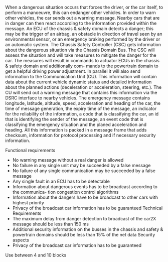 When a dangerous situation occurs that forces the driver, or the car itself, to perform a
manoeuvre, this can endanger other vehicles. In order to warn other vehicles, the car sends
out a warning message. Nearby cars that are in danger can then react according to the
information provided within the message.
An ECU of the chassis & safety domain detects a danger; this may be the trigger of an airbag,
an obstacle in direction of travel seen by an environmental sensor, or an emergency braking
performed by the driver or an automatic system. The Chassis Safety Controller (CSC) gets
information about the dangerous situation via the Chassis Domain Bus. The CSC will assess
the situation and will take measures to mitigate the danger for the car. The measures will
result in commands to actuator ECUs in the chassis & safety domain and additionally com-
mands to the powertrain domain to get a helpful driving power adjustment. In parallel it
will also send information to the Communication Unit (CU). This information will contain
data about the current vehicle dynamic status and detailed information about the planned
actions (deceleration or acceleration, steering, etc.).
The CU will send out a warning message that contains this information via the DSRC interface to nearby vehicles. The emergency message contains longitude, latitude, altitude,
speed, acceleration and heading of the car, the time of message generation, the expiry time
of the message, an indicator for the reliability of the information, a code that is classifying
the car, an id that is identifying the sender of the message, an event code that is classifying
the emergency situation and the planed acceleration and heading. All this information is
packed in a message frame that adds checksum, information for protocol processing and if
necessary security information.

Functional requirements
- No warning message without a real danger is allowed
- No failure in any single unit may be succeeded by a false message
- No failure of any single communication may be succeeded by a false message
- Any single fault in an ECU has to be detectable
- Information about dangerous events has to be broadcast according to the communica-
tion congestion control algorithms
- Information about the dangers have to be broadcast to other cars with highest priority
- Privacy of the broadcast car information has to be guaranteed
Technical Requirements
- The maximum delay from danger detection to broadcast of the car2X message should
be less than 150 ms
- Additional security information on the busses in the chassis and safety & powertrain
domains should be less than 15% of the net data
Security aspects
- Privacy of the broadcast car information has to be guaranteed

Use between 4 and 10 blocks
